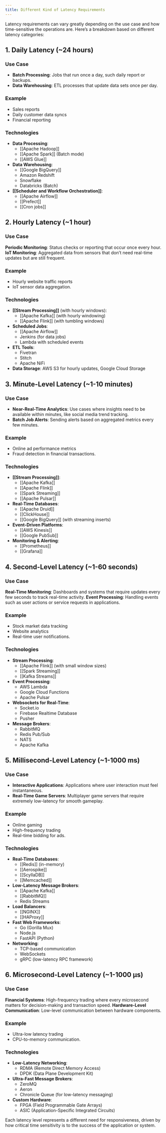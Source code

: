```yaml
---
title: Different Kind of Latency Requirements
---
```

Latency requirements can vary greatly depending on the use case and how time-sensitive the operations are. Here’s a breakdown based on different latency categories:

## 1. Daily Latency (~24 hours)
### Use Case  
 - **Batch Processing**: Jobs that run once a day, such daily report or backups.
 - **Data Warehousing**: ETL processes that update data sets once per day.
### Example 
- Sales reports
- Daily customer data syncs
- Financial reporting
### Technologies
- **Data Processing**: 
	- [[Apache Hadoop]]
	- [[Apache Spark]] (Batch mode)
	- [[AWS Glue]]
- **Data Warehousing**: 
	- [[Google BigQuery]]
	- Amazon Redshift
	- Snowflake
	- Databricks (Batch)
- **[[Scheduler and Workflow Orchestration]]**: 
	- [[Apache Airflow]]
	- [[Prefect]]
	- [[Cron jobs]]
   
## 2. Hourly Latency (~1 hour)
### Use Case
**Periodic Monitoring**: Status checks or reporting that occur once every hour.
**IoT Monitoring**: Aggregated data from sensors that don’t need real-time updates but are still frequent.
### Example
- Hourly website traffic reports
- IoT sensor data aggregation.
### Technologies
- **[[Stream Processing]]** (with hourly windows): 
	- [[Apache Kafka]] (with hourly windowing)
	- [[Apache Flink]] (with tumbling windows)
- **Scheduled Jobs**: 
	- [[Apache Airflow]]
	- Jenkins (for data jobs)
	- Lambda with scheduled events
- **ETL Tools**: 
	- Fivetran
	- Stitch
	- Apache NiFi
- **Data Storage**: AWS S3 for hourly updates, Google Cloud Storage

## 3. Minute-Level Latency (~1-10 minutes)
### Use Case
- **Near-Real-Time Analytics**: Use cases where insights need to be available within minutes, like social media trend tracking.
- **Batch Job Alerts**: Sending alerts based on aggregated metrics every few minutes.
### Example
- Online ad performance metrics
- Fraud detection in financial transactions.
### Technologies
- **[[Stream Processing]]**: 
	- [[Apache Kafka]]
	- [[Apache Flink]]
	- [[Spark Streaming]]
	- [[Apache Pulsar]]
- **Real-Time Databases**: 
	- [[Apache Druid]]
	- [[ClickHouse]]
	- [[Google BigQuery]] (with streaming inserts)
- **Event-Driven Platforms**: 
	- [[AWS Kinesis]]
	- [[Google PubSub]]
- **Monitoring & Alerting**: 
	- [[Prometheus]]
	- [[Grafana]]
## 4. Second-Level Latency (~1-60 seconds)
### Use Case
**Real-Time Monitoring**: Dashboards and systems that require updates every few seconds to track real-time activity.
**Event Processing**: Handling events such as user actions or service requests in applications.
### Example
- Stock market data tracking
- Website analytics
- Real-time user notifications.
### Technologies
- **Stream Processing**: 
	- [[Apache Flink]] (with small window sizes)
	- [[Spark Streaming]]
	- [[Kafka Streams]]
- **Event Processing**: 
	- AWS Lambda
	- Google Cloud Functions
	- Apache Pulsar
- **Websockets for Real-Time**: 
	- Socket.io
	- Firebase Realtime Database
	- Pusher
- **Message Brokers**: 
	- RabbitMQ
	- Redis Pub/Sub
	- NATS
	- Apache Kafka

## 5. Millisecond-Level Latency (~1-1000 ms)
### Use Case
- **Interactive Applications**: Applications where user interaction must feel instantaneous.
- **Real-Time Game Servers**: Multiplayer game servers that require extremely low-latency for smooth gameplay.
### Example
- Online gaming
- High-frequency trading
- Real-time bidding for ads.
### Technologies
- **Real-Time Databases**: 
	- [[Redis]] (in-memory)
	- [[Aerospike]]
	- [[ScyllaDB]]
	- [[Memcached]]
- **Low-Latency Message Brokers**: 
	- [[Apache Kafka]]
	- [[RabbitMQ]]
	- Redis Streams
- **Load Balancers**: 
	- [[NGINX]]
	- [[HAProxy]]
- **Fast Web Frameworks**: 
	- Go (Gorilla Mux)
	- Node.js
	- FastAPI (Python)
- **Networking**: 
	- TCP-based communication
	- WebSockets
	- gRPC (low-latency RPC framework)

## 6. Microsecond-Level Latency (~1-1000 µs)
### Use Case
**Financial Systems**: High-frequency trading where every microsecond matters for decision-making and transaction speed.
**Hardware-Level Communication**: Low-level communication between hardware components.
### Example  
- Ultra-low latency trading
- CPU-to-memory communication.
### Technologies
- **Low-Latency Networking**: 
	- RDMA (Remote Direct Memory Access)
	- DPDK (Data Plane Development Kit)
- **Ultra-Fast Message Brokers**: 
	- ZeroMQ
	- Aeron
	- Chronicle Queue (for low-latency messaging)
- **Custom Hardware**: 
	- FPGA (Field Programmable Gate Arrays)
	- ASIC (Application-Specific Integrated Circuits)

Each latency level represents a different need for responsiveness, driven by how critical time sensitivity is to the success of the application or system.